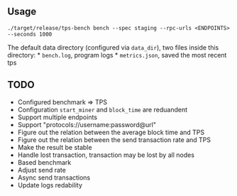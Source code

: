 
## Usage

```
./target/release/tps-bench bench --spec staging --rpc-urls <ENDPOINTS> --seconds 1000
```

The default data directory (configured via `data_dir`), two files inside this directory:
    * `bench.log`, program logs
    * `metrics.json`, saved the most recent tps

## TODO

  * Configured benchmark => TPS
  * Configuration `start_miner` and `block_time` are reduandent
  * Support multiple endpoints
  * Support "protocols://username:password@url"
  * Figure out the relation between the average block time and TPS
  * Figure out the relation between the send transaction rate and TPS
  * Make the result be stable
  * Handle lost transaction, transaction may be lost by all nodes
  * Based benchmark
  * Adjust send rate
  * Async send transactions
  * Update logs redability
